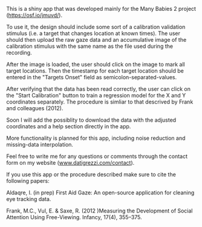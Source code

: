 This is a shiny app that was developed mainly for the Many Babies 2 project (https://osf.io/jmuvd/).

To use it, the design should include some sort of a calibration validation stimulus (i.e. a target that changes location at known times).
The user should then upload the raw gaze data and an accumulative image of the calibration stimulus with the same name as the file used during the recording.

After the image is loaded, the user should click on the image to mark all target locations. Then the timestamp for each target location should be entered in the "Targets Onset" field as semicolon-separated-values.

After verifying that the data has been read correctly, the user can click on the "Start Calibration" button to train a regression model for the X and Y coordinates separately.
The procedure is simliar to that descrived by Frank and colleagues (2012).

Soon I will add the possiblity to download the data with the adjusted coordinates and a help section directly in the app.

More functionality is planned for this app, including noise reduction and missing-data interpolation.

Feel free to write me for any questions or comments through the contact form on my website (www.datigrezzi.com/contact).

If you use this app or the procedure described make sure to cite the following papers:

Aldaqre, I. (in prep) First Aid Gaze: An open-source application for cleaning eye tracking data.

Frank, M.C., Vul, E. & Saxe, R. (2012 )Measuring the Development of Social Attention Using Free-Viewing. Infancy, 17(4), 355–375.
